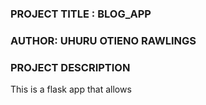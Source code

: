 ### PROJECT TITLE : BLOG_APP
### AUTHOR: UHURU OTIENO RAWLINGS
### PROJECT DESCRIPTION
This is a flask app that allows